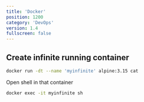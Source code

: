 ```yaml
---
title: 'Docker'
position: 1200
category: 'DevOps'
version: 1.4
fullscreen: false
---
```


## Create infinite running container

```bash
docker run -dt --name 'myinfinite' alpine:3.15 cat
```

Open shell in that container

```bash
docker exec -it myinfinite sh
```
